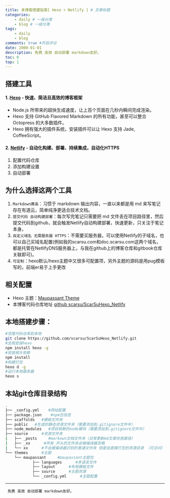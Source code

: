 ```yaml
---
title: 本博客搭建指南[ Hexo + Netlify ] # 文章标题
categories:
    - daily # 一级分类
    - blog # 一级分类
tags:
    - daily
    - blog
comments: true #开启评论
date: 2000-01-01
description: 免费 高效 自动部署 markdown友好。
toc: 0
top: 1
---
```


## 搭建工具

#### 1. [Hexo](https://hexo.io) - 快速、简洁且高效的博客框架
- Node.js 所带来的超快生成速度，让上百个页面在几秒内瞬间完成渲染。
- Hexo 支持 GitHub Flavored Markdown 的所有功能，甚至可以整合 Octopress 的大多数插件。
- Hexo 拥有强大的插件系统，安装插件可以让 Hexo 支持 Jade, CoffeeScript。


#### 2. [Netlify](https://www.netlify.com/) - 自动化构建、部署、持续集成，自动化HTTPS
1. 配置代码仓库
2. 添加构建设置
3. 自动部署

## 为什么选择这两个工具

1. `Markdown赛高`：习惯于 markdown 输出内容，一直以来都是用 md 来写笔记存在有道云，简单纯净更适合技术文档。
2. `提交代码 自动构建部署`：每次写完笔记只需要把 md 文件丢在项目路径里，然后提交代码到github，就会触发Netlify自动构建部署，快速更新，只关注于笔记本身。
3. `自定义域名 无需服务器 HTTPS`：不需要买服务器，可以使用Netlify的子域名，也可以自己买域名配置(例如我的scarsu.com和doc.scarsu.com这两个域名，都是托管在NetlifyDNS服务器上，与我在github上的博客仓库和gitbook仓库关联即可)。
4. `可定制`：hexo默认/hexo主题中又很多可配置项，另外主题的源码是用pug模板写的，前端er易于上手更改

## 相关配置

- Hexo 主题：[Maupassant Theme](https://github.com/tufu9441/maupassant-hexo/)
- 本博客代码仓库地址 [github scarsu/ScarSuHexo_Netlify](https://github.com/scarsu/ScarSuHexo_Netlify)


## 本地搭建步骤：
```bash
#克隆代码仓库到本地
git clone https://github.com/scarsu/ScarSuHexo_Netlify.git
#全局安装hexo
npm install hexo -g 
#安装相关依赖
npm install 
#构建打包
hexo d -g 
#运行本地服务器
hexo s 
```


## 本站git仓库目录结构
```bash
.
├── _config.yml    #网站配置
├── package.json    #npm包信息
├── scaffolds   #模板文件夹
├── public   #生成的静态资源文件夹（需要添加到.gitignore文件中）
├── node_modules   #项目依赖的node模块（需要添加到.gitignore文件中）
├── source      #资源文件夹
|   ├── _posts     #markown文档文件夹（日常更新md文章存放路径）
|   ├── _xx      #所有_开头的文件夹会被编译器忽略
|   └── xx      #不会被编译器识别的普通文件夹 但是会直接打包的资源目录 （可访问）
└── themes      #主题
    └── maupassant     #maupassant主题包
            ├── languages      #多语言文件
            ├── layout      #布局模板文件
            ├── source      #主题资源
            └── _config.yml      #主题配置

```



---

     免费 高效 自动部署 markdown友好。
